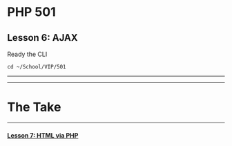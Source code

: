 # PHP 501
## Lesson 6: AJAX

Ready the CLI

`cd ~/School/VIP/501`

___



___

# The Take



___

#### [Lesson 7: HTML via PHP](https://github.com/inkVerb/vip/blob/master/501-php/Lesson-07.md)
